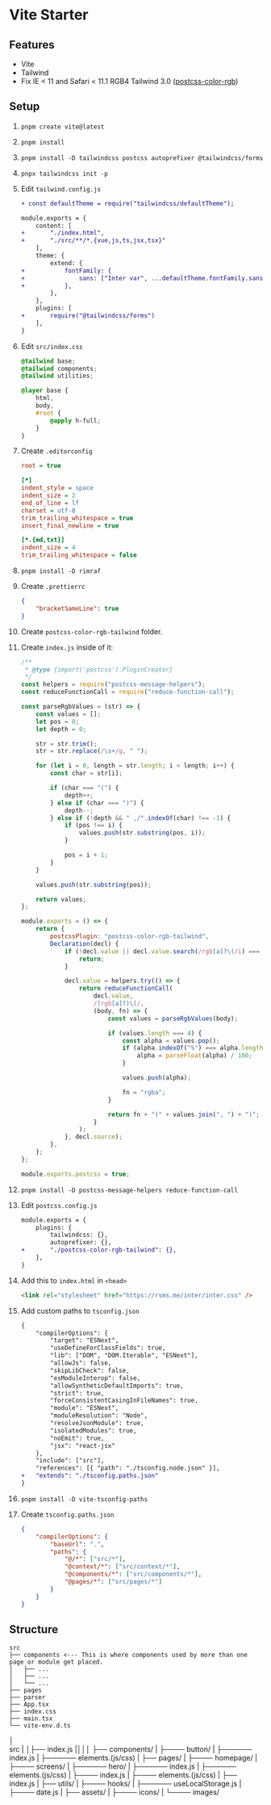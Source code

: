 # Vite Starter

## Features

-   Vite
-   Tailwind
-   Fix IE < 11 and Safari < 11.1 RGB4 Tailwind 3.0 ([postcss-color-rgb](https://github.com/7studio/postcss-color-rgb))

## Setup

1. `pnpm create vite@latest`
2. `pnpm install`
3. `pnpm install -D tailwindcss postcss autoprefixer @tailwindcss/forms`
4. `pnpx tailwindcss init -p`
5. Edit `tailwind.config.js`

    ```diff
    + const defaultTheme = require("tailwindcss/defaultTheme");

    module.exports = {
        content: [
    +       "./index.html",
    +       "./src/**/*.{vue,js,ts,jsx,tsx}"
        ],
        theme: {
            extend: {
    +           fontFamily: {
    +               sans: ["Inter var", ...defaultTheme.fontFamily.sans],
    +           },
            },
        },
        plugins: [
    +       require("@tailwindcss/forms")
        ],
    }
    ```

6. Edit `src/index.css`

    ```css
    @tailwind base;
    @tailwind components;
    @tailwind utilities;

    @layer base {
        html,
        body,
        #root {
            @apply h-full;
        }
    }
    ```

7. Create `.editorconfig`

    ```ini
    root = true

    [*]
    indent_style = space
    indent_size = 2
    end_of_line = lf
    charset = utf-8
    trim_trailing_whitespace = true
    insert_final_newline = true

    [*.{md,txt}]
    indent_size = 4
    trim_trailing_whitespace = false
    ```

8. `pnpm install -D rimraf`
9. Create `.prettierrc`

    ```json
    {
        "bracketSameLine": true
    }
    ```

10. Create `postcss-color-rgb-tailwind` folder.
11. Create `index.js` inside of it:

    ```js
    /**
     * @type {import('postcss').PluginCreator}
     */
    const helpers = require("postcss-message-helpers");
    const reduceFunctionCall = require("reduce-function-call");

    const parseRgbValues = (str) => {
        const values = [];
        let pos = 0;
        let depth = 0;

        str = str.trim();
        str = str.replace(/\s+/g, " ");

        for (let i = 0, length = str.length; i < length; i++) {
            const char = str[i];

            if (char === "(") {
                depth++;
            } else if (char === ")") {
                depth--;
            } else if (!depth && " ,/".indexOf(char) !== -1) {
                if (pos !== i) {
                    values.push(str.substring(pos, i));
                }

                pos = i + 1;
            }
        }

        values.push(str.substring(pos));

        return values;
    };

    module.exports = () => {
        return {
            postcssPlugin: "postcss-color-rgb-tailwind",
            Declaration(decl) {
                if (!decl.value || decl.value.search(/rgb[a]?\(/i) === -1) {
                    return;
                }

                decl.value = helpers.try(() => {
                    return reduceFunctionCall(
                        decl.value,
                        /(rgb[a]?)\(/,
                        (body, fn) => {
                            const values = parseRgbValues(body);

                            if (values.length === 4) {
                                const alpha = values.pop();
                                if (alpha.indexOf("%") === alpha.length - 1) {
                                    alpha = parseFloat(alpha) / 100;
                                }

                                values.push(alpha);

                                fn = "rgba";
                            }

                            return fn + "(" + values.join(", ") + ")";
                        }
                    );
                }, decl.source);
            },
        };
    };

    module.exports.postcss = true;
    ```

12. `pnpm install -D postcss-message-helpers reduce-function-call`
13. Edit `postcss.config.js`

    ```diff
    module.exports = {
        plugins: {
            tailwindcss: {},
            autoprefixer: {},
    +       "./postcss-color-rgb-tailwind": {},
        },
    }
    ```

14. Add this to `index.html` in `<head>`

    ```html
    <link rel="stylesheet" href="https://rsms.me/inter/inter.css" />
    ```

15. Add custom paths to `tsconfig.json`

    ```diff
    {
        "compilerOptions": {
            "target": "ESNext",
            "useDefineForClassFields": true,
            "lib": ["DOM", "DOM.Iterable", "ESNext"],
            "allowJs": false,
            "skipLibCheck": false,
            "esModuleInterop": false,
            "allowSyntheticDefaultImports": true,
            "strict": true,
            "forceConsistentCasingInFileNames": true,
            "module": "ESNext",
            "moduleResolution": "Node",
            "resolveJsonModule": true,
            "isolatedModules": true,
            "noEmit": true,
            "jsx": "react-jsx"
        },
        "include": ["src"],
        "references": [{ "path": "./tsconfig.node.json" }],
    +   "extends": "./tsconfig.paths.json"
    }
    ```

16. `pnpm install -D vite-tsconfig-paths`

17. Create `tsconfig.paths.json`

    ```json
    {
        "compilerOptions": {
            "baseUrl": ".",
            "paths": {
                "@/*": ["src/*"],
                "@context/*": ["src/context/*"],
                "@components/*": ["src/components/*"],
                "@pages/*": ["src/pages/*"]
            }
        }
    }
    ```

## Structure

```
src
├── components <--- This is where components used by more than one page or module get placed.
│   ├── ...
│   ├── ...
│   └── ...
├── pages
├── parser
├── App.tsx
├── index.css
├── main.tsx
└── vite-env.d.ts
```

│  
src
| │├── index.js
|│││
├── components/
| ├──── button/
| ├────── index.js
| ├────── elements.(js/css)
| ├── pages/
| ├──── homepage/
| ├──── screens/
| ├────── hero/
| ├────── index.js
| ├────── elements.(js/css)
| ├──── index.js
| ├──── elements.(js/css)
| ├── index.js
| ├── utils/
| ├──── hooks/
| ├────── useLocalStorage.js
| ├──── date.js
| ├── assets/
| ├──── icons/
| └──── images/
